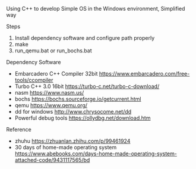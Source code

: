 Using C++ to develop Simple OS in the Windows environment, Simplified way


Steps
1. Install dependency software and configure path properly
2. make
3. run_qemu.bat or run_bochs.bat


Dependency Software
* Embarcadero C++ Compiler 32bit https://www.embarcadero.com/free-tools/ccompiler
* Turbo C++ 3.0 16bit https://turbo-c.net/turbo-c-download/
* nasm https://www.nasm.us/
* bochs https://bochs.sourceforge.io/getcurrent.html
* qemu  https://www.qemu.org/
* dd for windows http://www.chrysocome.net/dd
* Powerful debug tools https://ollydbg.net/download.htm

Reference
* zhuhu https://zhuanlan.zhihu.com/p/99461924
* 30 days of home-made operating system 
https://www.abebooks.com/days-home-made-operating-system-attached-code/9431117565/bd
